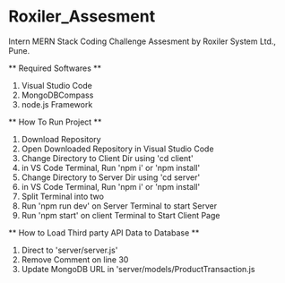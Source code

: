 # Roxiler_Assesment
Intern MERN Stack Coding Challenge Assesment by Roxiler System Ltd., Pune.

** Required Softwares **
1. Visual Studio Code
2. MongoDBCompass
3. node.js Framework

** How To Run Project **
1. Download Repository
2. Open Downloaded Repository in Visual Studio Code
3. Change Directory to Client Dir using 'cd client'
4. in VS Code Terminal, Run 'npm i' or 'npm install'
5. Change Directory to Server Dir using 'cd server'
6. in VS Code Terminal, Run 'npm i' or 'npm install'
7. Split Terminal into two
8. Run 'npm run dev' on Server Terminal to start Server
9. Run 'npm start' on client Terminal to Start Client Page

** How to Load Third party API Data to Database **
1. Direct to 'server/server.js'
2. Remove Comment on line 30
3. Update MongoDB URL in 'server/models/ProductTransaction.js
